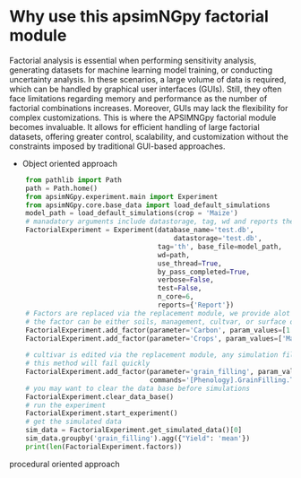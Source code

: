 # Why use this apsimNGpy factorial module
Factorial analysis is essential when performing sensitivity analysis, generating datasets for machine learning model training, or conducting uncertainty analysis. In these scenarios, a large volume of data is required, which can be handled by graphical user interfaces (GUIs). Still, they often face limitations regarding memory and performance as the number of factorial combinations increases. Moreover, GUIs may lack the flexibility for complex customizations. This is where the APSIMNGpy factorial module becomes invaluable. It allows for efficient handling of large factorial datasets, offering greater control, scalability, and customization without the constraints imposed by traditional GUI-based approaches.

* Object oriented approach
```python
    from pathlib import Path
    path = Path.home()
    from apsimNGpy.experiment.main import Experiment
    from apsimNGpy.core.base_data import load_default_simulations
    model_path = load_default_simulations(crop = 'Maize')
    # manadatory arguments include datastorage, tag, wd and reports the rest are very optional and are clearly passed as key word argument
    FactorialExperiment = Experiment(database_name='test.db',
                                         datastorage='test.db',
                                     tag='th', base_file=model_path,
                                     wd=path,
                                     use_thread=True,
                                     by_pass_completed=True,
                                     verbose=False,
                                     test=False,
                                     n_core=6,
                                     reports={'Report'})
    # Factors are replaced via the replacement module, we provide alot of abstractions
    # the factor can be either soils, management, cultvar, or surface organic matter factor, management factors are associated with the Manager module or scripts
    FactorialExperiment.add_factor(parameter='Carbon', param_values=[1.4, 2.4, 0.8], factor_type='soils', soil_node='Organic')
    FactorialExperiment.add_factor(parameter='Crops', param_values=['Maize', "Wheat"], factor_type='management', manager_name='Simple '
                                                                                                              'Rotation')
    # cultivar is edited via the replacement module, any simulation file supplied without Replacements for,
    # this method will fail quickly
    FactorialExperiment.add_factor(parameter='grain_filling', param_values=[300, 450, 650, 700, 500], cultivar_name='B_110',
                                   commands='[Phenology].GrainFilling.Target.FixedValue', factor_type='cultivar')
    # you may want to clear the data base before simulations
    FactorialExperiment.clear_data_base()
    # run the experiment
    FactorialExperiment.start_experiment()
    # get the simulated data
    sim_data = FactorialExperiment.get_simulated_data()[0]
    sim_data.groupby('grain_filling').agg({"Yield": 'mean'})
    print(len(FactorialExperiment.factors))

```

procedural oriented approach